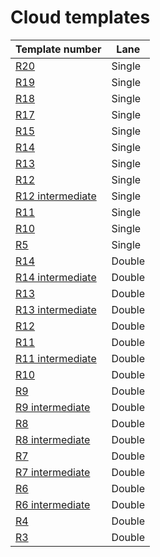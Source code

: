 # Cloud templates

|Template number | Lane|
|---|---|
|[R20](cloud-single-r20.md)| Single|
|[R19](cloud-single-r19.md)| Single|
|[R18](cloud-single-r18.md)| Single|
|[R17](cloud-single-r17.md)| Single|
|[R15](cloud-single-r15.md)| Single|
|[R14](cloud-single-r14.md)| Single|
|[R13](cloud-single-r13.md)| Single|
|[R12](cloud-single-r12.md)| Single|
|[R12 intermediate](cloud-single-intermediate-r12.md)| Single|
|[R11](cloud-single-r11.md)| Single|
|[R10](cloud-single-r10.md)| Single|
|[R5](cloud-single-r5.md)| Single|
|[R14](cloud-double-r14.md)| Double|
|[R14 intermediate](cloud-double-r14-intermediate.md)| Double|
|[R13](cloud-double-r13.md)| Double|
|[R13 intermediate](cloud-double-r13-intermediate.md)| Double|
|[R12](cloud-double-r12.md)| Double|
|[R11](cloud-double-r11.md)| Double|
|[R11 intermediate](cloud-double-r11-intermediate.md)| Double|
|[R10](cloud-double-r10.md)| Double|
|[R9](cloud-double-r9.md)| Double|
|[R9 intermediate](cloud-double-r9-intermediate.md)| Double|
|[R8](cloud-double-r8.md)| Double|
|[R8 intermediate](cloud-double-r8-intermediate.md)| Double|
|[R7](cloud-double-r7.md)| Double|
|[R7 intermediate](cloud-double-r7-intermediate.md)| Double|
|[R6](cloud-double-r6.md)| Double|
|[R6 intermediate](cloud-double-r6-intermediate.md)| Double|
|[R4](cloud-double-r4.md)| Double|
|[R3](cloud-double-r3.md)| Double|
